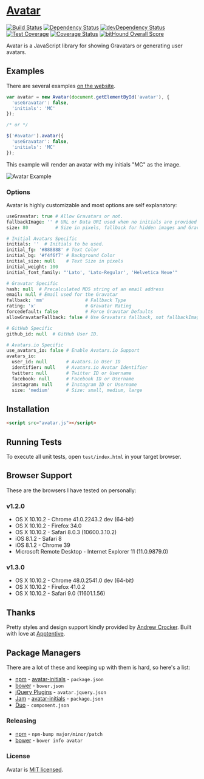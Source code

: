 # [Avatar](http://matthewcallis.github.io/avatar/)

[![Build Status](https://travis-ci.org/MatthewCallis/avatar.svg)](https://travis-ci.org/MatthewCallis/avatar)
[![Dependency Status](https://david-dm.org/MatthewCallis/avatar.svg)](https://david-dm.org/MatthewCallis/avatar)
[![devDependency Status](https://david-dm.org/MatthewCallis/avatar/dev-status.svg?style=flat)](https://david-dm.org/MatthewCallis/avatar#info=devDependencies)
[![Test Coverage](https://codeclimate.com/github/MatthewCallis/avatar/badges/coverage.svg)](https://codeclimate.com/github/MatthewCallis/avatar)
[![Coverage Status](https://coveralls.io/repos/MatthewCallis/avatar/badge.svg)](https://coveralls.io/r/MatthewCallis/avatar)
[![bitHound Overall Score](https://www.bithound.io/github/MatthewCallis/avatar/badges/score.svg)](https://www.bithound.io/github/MatthewCallis/avatar)

Avatar is a JavaScript library for showing Gravatars or generating user avatars.

## Examples

There are several examples [on the website](http://matthewcallis.github.io/avatar/).

```js
var avatar = new Avatar(document.getElementById('avatar'), {
  'useGravatar': false,
  'initials': 'MC'
});

/* or */

$('#avatar').avatar({
  'useGravatar': false,
  'initials': 'MC'
});
```

This example will render an avatar with my initials "MC" as the image.

![Avatar Example](https://raw.githubusercontent.com/MatthewCallis/avatar/master/example.png)

### Options

Avatar is highly customizable and most options are self explanatory:

```coffeescript
useGravatar: true # Allow Gravatars or not.
fallbackImage: '' # URL or Data URI used when no initials are provided and not using Gravatars.
size: 80          # Size in pixels, fallback for hidden images and Gravatar

# Initial Avatars Specific
initials: ''  # Initials to be used.
initial_fg: '#888888' # Text Color
initial_bg: '#f4f6f7' # Background Color
initial_size: null    # Text Size in pixels
initial_weight: 100
initial_font_family: "'Lato', 'Lato-Regular', 'Helvetica Neue'"

# Gravatar Specific
hash: null  # Precalculated MD5 string of an email address
email: null # Email used for the Gravatar
fallback: 'mm'               # Fallback Type
rating: 'x'                  # Gravatar Rating
forcedefault: false          # Force Gravatar Defaults
allowGravatarFallback: false # Use Gravatars fallback, not fallbackImage

# GitHub Specific
github_id: null  # GitHub User ID.

# Avatars.io Specific
use_avatars_io: false # Enable Avatars.io Support
avatars_io:
  user_id: null       # Avatars.io User ID
  identifier: null    # Avatars.io Avatar Identifier
  twitter: null       # Twitter ID or Username
  facebook: null      # Facebook ID or Username
  instagram: null     # Instagram ID or Username
  size: 'medium'      # Size: small, medium, large
```

## Installation

```html
<script src="avatar.js"></script>
```

## Running Tests

To execute all unit tests, open `test/index.html` in your target browser.

## Browser Support

These are the browsers I have tested on personally:

### v1.2.0

* OS X 10.10.2 - Chrome 41.0.2243.2 dev (64-bit)
* OS X 10.10.2 - Firefox 34.0
* OS X 10.10.2 - Safari 8.0.3 (10600.3.10.2)
* iOS 8.1.2 - Safari 8
* iOS 8.1.2 - Chrome 39
* Microsoft Remote Desktop - Internet Explorer 11 (11.0.9879.0)

### v1.3.0

* OS X 10.10.2 - Chrome 48.0.2541.0 dev (64-bit)
* OS X 10.10.2 - Firefox 41.0.2
* OS X 10.10.2 - Safari 9.0 (11601.1.56)


## Thanks

Pretty styles and design support kindly provided by [Andrew Crocker](https://github.com/andrewcrocker).
Built with love at [Apptentive](https://github.com/apptentive).

## Package Managers

There are a lot of these and keeping up with them is hard, so here's a list:

* [npm](https://www.npmjs.com/) - [avatar-initials](https://www.npmjs.com/package/avatar-initials) - `package.json`
* [bower](http://bower.io/) - `bower.json`
* [jQuery Plugins](http://plugins.jquery.com/) - `avatar.jquery.json`
* [Jam](http://jamjs.org/) - [avatar-initials](http://jamjs.org/packages/#/details/avatar-initials) - `package.json`
* [Duo](http://duojs.org/) - `component.json`

### Releasing

* [npm](https://www.npmjs.com/) - `npm-bump major/minor/patch`
* [bower](http://bower.io/) - `bower info avatar`

### License

Avatar is [MIT licensed](./LICENSE).
